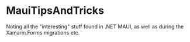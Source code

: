 # MauiTipsAndTricks
Noting all the "interesting" stuff found in .NET MAUI, as well as during the Xamarin.Forms migrations etc.
